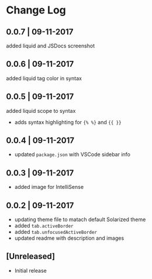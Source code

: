 # Change Log

## 0.0.7 | 09-11-2017
added liquid and JSDocs screenshot

## 0.0.6 | 09-11-2017
added liquid tag color in syntax

## 0.0.5 | 09-11-2017
added liquid scope to syntax
- adds syntax highlighting for `{% %}` and `{{ }}`

## 0.0.4 | 09-11-2017
- updated `package.json` with VSCode sidebar info

## 0.0.3 | 09-11-2017
- added image for IntelliSense

## 0.0.2 | 09-11-2017
- updating theme file to matach default Solarized theme
- added `tab.activeBorder` 
- added `tab.unfocusedActiveBorder`
- updated readme with description and images

## [Unreleased]
- Initial release
